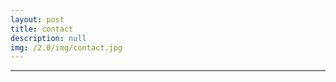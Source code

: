 ```yaml
---
layout: post
title: contact
description: null
img: /2.0/img/contact.jpg
---
```


***

<br>

<span class="contacticon center">
	<a href="mailto:jared.desjardins@colorado.edu"><i class="fa fa-envelope-square"></i></a>
	<a href="https://github.com" target="_blank"><i class="fa fa-github-square"></i></a>
	<a href="https://www.linkedin.com/jareddesjardins" target="_blank"><i class="fa fa-linkedin-square"></i></a>
	<a href="http://tumblr.com" target="_blank"><i class="fa fa-tumblr-square"></i></a>
	<a href="https://twitter.com" target="_blank"><i class="fa fa-twitter-square"></i></a>
</span>
